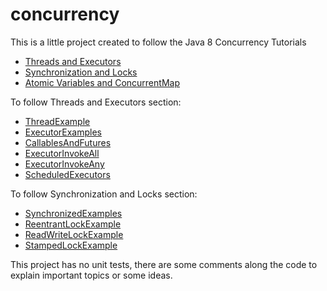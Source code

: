 # concurrency
This is a little project created to follow the Java 8 Concurrency Tutorials 
* [Threads and Executors](https://winterbe.com/posts/2015/04/07/java8-concurrency-tutorial-thread-executor-examples/)
* [Synchronization and Locks](https://winterbe.com/posts/2015/04/30/java8-concurrency-tutorial-synchronized-locks-examples/)
* [Atomic Variables and ConcurrentMap](https://winterbe.com/posts/2015/05/22/java8-concurrency-tutorial-atomic-concurrent-map-examples/)

To follow Threads and Executors section:
* [ThreadExample](src/main/java/concurrency/threadsandexecutors/ThreadExample.java)
* [ExecutorExamples](src/main/java/concurrency/threadsandexecutors/ExecutorExamples.java)
* [CallablesAndFutures](src/main/java/concurrency/threadsandexecutors/CallablesAndFutures.java)
* [ExecutorInvokeAll](src/main/java/concurrency/threadsandexecutors/ExecutorInvokeAll.java)
* [ExecutorInvokeAny](src/main/java/concurrency/threadsandexecutors/ExecutorInvokeAny.java)
* [ScheduledExecutors](src/main/java/concurrency/threadsandexecutors/ScheduledExecutors.java)

To follow Synchronization and Locks section:
* [SynchronizedExamples](src/main/java/concurrency/synchronizationandlocks/SynchronizedExamples.java)
* [ReentrantLockExample](src/main/java/concurrency/synchronizationandlocks/ReentrantLockExample.java)
* [ReadWriteLockExample](src/main/java/concurrency/synchronizationandlocks/ReadWriteLockExample.java)
* [StampedLockExample](src/main/java/concurrency/synchronizationandlocks/StampedLockExample.java)

This project has no unit tests, there are some comments along the code to explain important topics or some ideas.